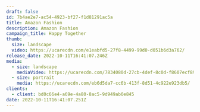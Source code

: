 ```yaml
---
draft: false
id: 7b4ae2e7-ac54-4923-bf27-f1d81291ac5a
title: Amazon Fashion
description: Amazon Fashion
campaign_title: H﻿appy Together
thumb:
  size: landscape
  video: https://ucarecdn.com/e1eabfd5-27f8-4499-99d0-d051b6d3a762/
release_date: 2022-10-11T16:41:07.246Z
media:
  - size: landscape
    mediaVideo: https://ucarecdn.com/7834080d-27cb-4def-8c0d-f8607ecf891e/
  - size: portrait
    media: https://ucarecdn.com/eb6d5da7-cc6b-413f-8d51-4c922e923db5/
clients:
  - client: bd0c66e4-a69e-4a80-8ac5-9d949ab0e845
date: 2022-10-11T16:41:07.251Z
---
```

